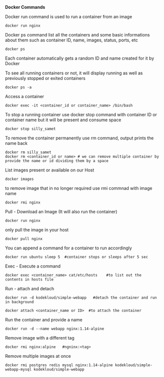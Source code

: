 **Docker Commands**

Docker run command is used to run a container from an image
```
docker run nginx
```
Docker ps command list all the containers and some basic informations about them such as container ID, name, images, status, ports, etc
```
docker ps
```
Each container automatically gets a random ID and name created for it by Docker

To see all running containers or not, it will display running as well as previously stopped or exited containers
```
docker ps -a
```

Access a container
```
docker exec -it <container_id or container_name> /bin/bash
```

To stop a running container use docker stop command with container ID or container name but it will be present and consume space
```
docker stop silly_samet
```
To remove the container permanently use rm command, output prints the name back
```
docker rm silly_samet
docker rm <container_id or name> # we can remove multiple container by provide the name or id dividing them by a space
```
List images present or available on our Host
```
docker images
```
to remove image that in no longer required use rmi commnad with image name
```
docker rmi nginx
```

Pull - Download an Image (It will also run the container)
```
docker run nginx
```

only pull the image in your host
```
docker pull nginx
```

You can append a command for a container to run accordingly
```
docker run ubuntu sleep 5  #container stops or sleeps after 5 sec
```

Exec - Execute a command
```
docker exec <container_name> cat/etc/hosts    #to list out the contents in hosts file
```

Run - attach and detach
```
docker run -d kodekloud/simple-webapp   #detach the container and run in background

docker attach <container_name or ID>  #to attach the container
```

Run the container and provide a name
```
docker run -d --name webapp nginx:1.14-alpine
```

Remove image with a different tag
```
docker rmi nginx:alpine   #ngninx:<tag>
```

Remove multiple images at once
```
docker rmi postgres redis mysql nginx:1.14-alpine kodekloud/simple-webapp-mysql kodekloud/simple-webapp
```






